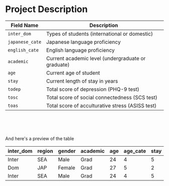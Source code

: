 # Project Description
| Field Name     | Description                                      |
|----------------|--------------------------------------------------|
| ```inter_dom```      | Types of students (international or domestic)    |
| ```japanese_cate```  | Japanese language proficiency                    |
| ```english_cate```   | English language proficiency                     |
| ```academic```       | Current academic level (undergraduate or graduate)|
| ```age```            | Current age of student                           |
| ```stay```           | Current length of stay in years                  |
| ```todep```          | Total score of depression (PHQ-9 test)           |
| ```tosc```           | Total score of social connectedness (SCS test)   |
| ```toas```           | Total score of acculturative stress (ASISS test) |

<br>
<br>
<br>

And here's a preview of the table

| inter_dom | region | gender | academic | age | age_cate | stay | stay_cate | japanese | japanese_cate | english | english_cate | intimate | religion | suicide | dep | deptype | todep | depsev | tosc | apd | ahome | aph | afear | acs | aguilt | amiscell | toas | partner | friends | parents | relative | profess | phone | doctor | reli | alone | others | internet | partner_bi | friends_bi | parents_bi | relative_bi | professional_bi | phone_bi | doctor_bi | religion_bi | alone_bi | others_bi | internet_bi |
|-----------|--------|--------|----------|-----|----------|------|-----------|----------|---------------|---------|--------------|----------|----------|---------|-----|---------|-------|--------|------|-----|-------|-----|-------|-----|--------|----------|------|---------|---------|---------|----------|---------|-------|--------|------|-------|--------|----------|------------|------------|------------|-------------|-----------------|----------|-----------|-------------|----------|-----------|-------------|
| Inter | SEA | Male | Grad | 24 | 4 | 5 | Long | 3 | Average | 5 | High |  | Yes | No | No | No | 0 | Min | 34 | 23 | 9 | 11 | 8 | 11 | 2 | 27 | 91 | 5 | 5 | 6 | 3 | 2 | 1 | 4 | 1 | 3 | 4 |  | Yes | Yes | Yes | No | No | No | No | No | No | No | No |
| Dom | JAP | Female | Grad | 27 | 5 | 2 | Medium | 3 | Average | 3 | Average | Yes | Yes | No | Yes | Major | 12 | Mod | 47 | 16 | 11 | 5 | 8 | 7 | 3 | 31 | 81 | 7 | 3 | 7 | 1 | 6 | 6 | 1 | 5 | 4 | 1 |  | Yes | No | Yes | No | Yes | Yes | No | Yes | No | No | No |
| Inter | SEA | Male | Grad | 24 | 4 | 5 | Long | 3 | Average | 5 | High |  | Yes | No | No | No | 0 | Min | 34 | 23 | 9 | 11 | 8 | 11 | 2 | 27 | 91 | 5 | 5 | 6 | 3 | 2 | 1 | 4 | 1 | 3 | 4 |  | Yes | Yes | Yes | No | No | No | No | No | No | No | No |
